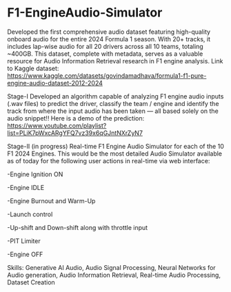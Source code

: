 # F1-EngineAudio-Simulator
Developed the first comprehensive audio dataset featuring high-quality onboard audio for the entire 2024 Formula 1 season. With 20+ tracks, it includes lap-wise audio for all 20 drivers across all 10 teams, totaling ~400GB. This dataset, complete with metadata, serves as a valuable resource for Audio Information Retrieval research in F1 engine analysis.
Link to Kaggle dataset: https://www.kaggle.com/datasets/govindamadhava/formula1-f1-pure-engine-audio-dataset-2012-2024 

Stage-I
Developed an algorithm capable of analyzing F1 engine audio inputs (.wav files) to predict the driver, classify the team / engine and identify the track from where the input audio has been taken — all based solely on the audio snippet!!
Here is a demo of the prediction: https://www.youtube.com/playlist?list=PLiK7pWxcARgYFQ7vz39x6qGJntNXrZyN7

Stage-II (in progress)
Real-time F1 Engine Audio Simulator for each of the 10 F1 2024 Engines.
This would be the most detailed Audio Simulator available as of today for the following user actions in real-time via web interface:

-Engine Ignition ON

-Engine IDLE

-Engine Burnout and Warm-Up

-Launch control

-Up-shift and Down-shift along with throttle input

-PIT Limiter

-Engine OFF

Skills: Generative AI Audio, Audio Signal Processing, Neural Networks for Audio generation, Audio Information Retrieval, Real-time Audio Processing, Dataset Creation
